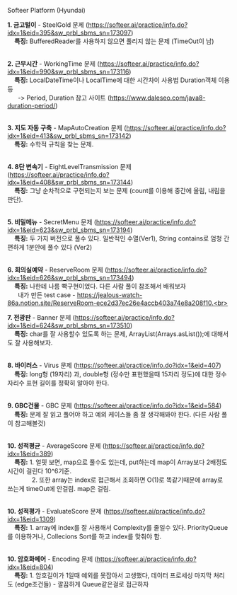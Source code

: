 Softeer Platform (Hyundai)

<b>1. 금고털이</b> - SteelGold 문제 (https://softeer.ai/practice/info.do?idx=1&eid=395&sw_prbl_sbms_sn=173097) <br>
&nbsp; &nbsp; <b>특징:</b>  BufferedReader를 사용하지 않으면 풀리지 않는 문제 (TimeOut이 남)<br><br>

<b>2. 근무시간</b> - WorkingTime 문제 (https://softeer.ai/practice/info.do?idx=1&eid=990&sw_prbl_sbms_sn=173116) <br>
&nbsp; &nbsp; <b>특징:</b> LocalDateTime이나 LocalTime에 대한 시간차이 사용법 Duration객체 이용 등<br>
&nbsp; &nbsp; &nbsp; -> Period, Duration 참고 사이트 (https://www.daleseo.com/java8-duration-period/)<br><br>

<b>3. 지도 자동 구축</b> - MapAutoCreation 문제 (https://softeer.ai/practice/info.do?idx=1&eid=413&sw_prbl_sbms_sn=173142) <br>
&nbsp; &nbsp; <b>특징:</b> 수학적 규칙을 찾는 문제.<br><br>

<b>4. 8단 변속기</b> - EightLevelTransmission 문제 (https://softeer.ai/practice/info.do?idx=1&eid=408&sw_prbl_sbms_sn=173144) <br>
&nbsp; &nbsp; <b>특징:</b> 그냥 순차적으로 구현되는지 보는 문제 (count를 이용해 중간에 올림, 내림을 판단).<br><br>

<b>5. 비밀메뉴</b> - SecretMenu 문제 (https://softeer.ai/practice/info.do?idx=1&eid=623&sw_prbl_sbms_sn=173194) <br>
&nbsp; &nbsp; <b>특징:</b> 두 가지 버전으로 풀수 있다. 일반적인 수열(Ver1), String contains로 엄청 간편하게 1분안에 풀수 있다 (Ver2)<br><br>

<b>6. 회의실예약</b> - ReserveRoom 문제 (https://softeer.ai/practice/info.do?idx=1&eid=626&sw_prbl_sbms_sn=173494) <br>
&nbsp; &nbsp; <b>특징:</b> 나한테 나름 빡구현이었다. 다른 사람 풀이 참조해서 배워보자 <br>
&nbsp; &nbsp; &nbsp; 내가 만든 test case - https://jealous-watch-86a.notion.site/ReserveRoom-ece2d37ec26e4accb403a74e8a208f10.<br><br>

<b>7. 전광판</b> - Banner 문제 (https://softeer.ai/practice/info.do?idx=1&eid=624&sw_prbl_sbms_sn=173510) <br>
&nbsp; &nbsp; <b>특징:</b> char를 잘 사용할수 있도록 하는 문제, ArrayList<Integer>(Arrays.asList());에 대해서도 잘 사용해보자. <br><br>

<b>8. 바이러스</b> - Virus 문제 (https://softeer.ai/practice/info.do?idx=1&eid=407) <br>
&nbsp; &nbsp; <b>특징:</b> long형 (19자리) 과, double형 (정수만 표현했을때 15자리 정도)에 대한 정수자리수 표현 길이를 정확히 알아야 한다. <br><br>

<b>9. GBC건물</b> - GBC 문제 (https://softeer.ai/practice/info.do?idx=1&eid=584) <br>
&nbsp; &nbsp; <b>특징:</b> 문제 잘 읽고 풀어야 하고 예외 케이스들 좀 잘 생각해봐야 한다. (다른 사람 풀이 참고해볼것) <br><br>

<b>10. 성적평균</b> - AverageScore 문제 (https://softeer.ai/practice/info.do?idx=1&eid=389) <br>
&nbsp; &nbsp; <b>특징:</b> 1. 얼핏 보면, map으로 풀수도 있는데, put하는데 map이 Array보다 2배정도 시간이 걸린다 10^6기준. <br>
&nbsp; &nbsp; &nbsp; &nbsp; &nbsp; &nbsp; &nbsp; 2. 또한 array는 index로 접근해서 조회하면 O(1)로 똑같기때문에 array로 쓰는게 timeOut에 안걸림. map은 걸림. <br><br>

<b>10. 성적평가</b> - EvaluateScore 문제 (https://softeer.ai/practice/info.do?idx=1&eid=1309) <br>
&nbsp; &nbsp; <b>특징:</b> 1. array에 index를 잘 사용해서 Complexity를 줄일수 있다. PriorityQueue를 이용하거나, Collecions Sort를 하고 index를 맞춰야 함. <br><br>

<b>10. 암호화페어</b> - Encoding 문제 (https://softeer.ai/practice/info.do?idx=1&eid=804) <br>
&nbsp; &nbsp; <b>특징:</b> 1. 암호길이가 1일때 예외를 못잡아서 고생했다, 데이터 프로세싱 마지막 처리도 (edge조건들) - 깔끔하게 Queue같은걸로 접근하자 <br><br>

